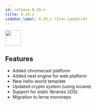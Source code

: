 ```yaml
---
id: release-0.29.x
title: 0.29.x
sidebar_label: 0.29.x (Iron Ladybird)
---
```


<img src="https://renative.org/img/ic_notes.png" width=50 height=50 />

## Features

- Added chromecast platform
- Added next engine for web platform
- New hello-world template
- Updated crypto system (using iocane)
- Support for static libraries (iOS)
- Migration to lerna monorepo
